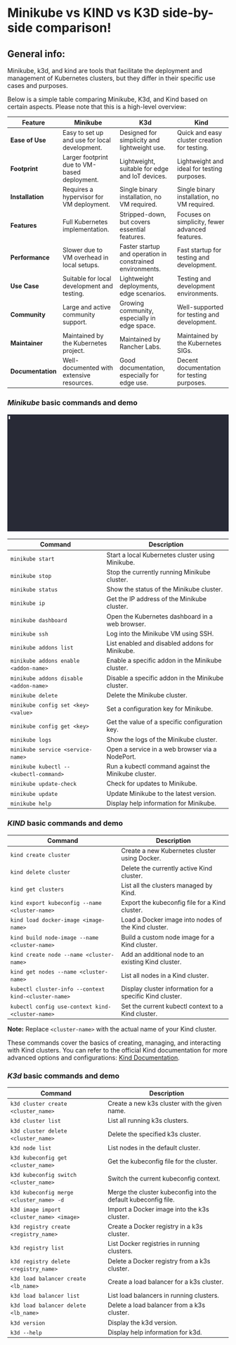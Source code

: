 # Minikube vs KIND vs K3D side-by-side comparison!

## General info:
Minikube, k3d, and kind are tools that facilitate the deployment and management of Kubernetes clusters, but they differ in their specific use cases and purposes.

Below is a simple  table comparing Minikube, K3d, and Kind based on certain aspects. Please note that this is a high-level overview:

| Feature          | Minikube                                      | K3d                                           | Kind                                          |
|------------------|-----------------------------------------------|------------------------------------------------|-----------------------------------------------|
| **Ease of Use**  | Easy to set up and use for local development. | Designed for simplicity and lightweight use.   | Quick and easy cluster creation for testing.  |
| **Footprint**    | Larger footprint due to VM-based deployment.  | Lightweight, suitable for edge and IoT devices.| Lightweight and ideal for testing purposes.   |
| **Installation** | Requires a hypervisor for VM deployment.      | Single binary installation, no VM required.    | Single binary installation, no VM required.  |
| **Features**     | Full Kubernetes implementation.               | Stripped-down, but covers essential features. | Focuses on simplicity, fewer advanced features.|
| **Performance**  | Slower due to VM overhead in local setups.    | Faster startup and operation in constrained environments. | Fast startup for testing and development.     |
| **Use Case**     | Suitable for local development and testing.  | Lightweight deployments, edge scenarios.      | Testing and development environments.        |
| **Community**    | Large and active community support.           | Growing community, especially in edge space.  | Well-supported for testing and development.  |
| **Maintainer**   | Maintained by the Kubernetes project.         | Maintained by Rancher Labs.                    | Maintained by the Kubernetes SIGs.           |
| **Documentation**| Well-documented with extensive resources.     | Good documentation, especially for edge use.  | Decent documentation for testing purposes.   |





### ***Minikube*** basic commands and demo


![](../.data/minikube_showcase.gif)


| Command                                   | Description                                          |
|-------------------------------------------|------------------------------------------------------|
| `minikube start`                          | Start a local Kubernetes cluster using Minikube.     |
| `minikube stop`                           | Stop the currently running Minikube cluster.         |
| `minikube status`                         | Show the status of the Minikube cluster.              |
| `minikube ip`                             | Get the IP address of the Minikube cluster.          |
| `minikube dashboard`                      | Open the Kubernetes dashboard in a web browser.      |
| `minikube ssh`                            | Log into the Minikube VM using SSH.                  |
| `minikube addons list`                    | List enabled and disabled addons for Minikube.       |
| `minikube addons enable <addon-name>`    | Enable a specific addon in the Minikube cluster.     |
| `minikube addons disable <addon-name>`   | Disable a specific addon in the Minikube cluster.    |
| `minikube delete`                         | Delete the Minikube cluster.                         |
| `minikube config set <key> <value>`      | Set a configuration key for Minikube.                |
| `minikube config get <key>`               | Get the value of a specific configuration key.       |
| `minikube logs`                           | Show the logs of the Minikube cluster.               |
| `minikube service <service-name>`         | Open a service in a web browser via a NodePort.      |
| `minikube kubectl -- <kubectl-command>`   | Run a kubectl command against the Minikube cluster.  |
| `minikube update-check`                   | Check for updates to Minikube.                       |
| `minikube update`                         | Update Minikube to the latest version.               |
| `minikube help`                           | Display help information for Minikube.              |





### ***KIND*** basic commands and demo


| Command                                           | Description                                           |
|---------------------------------------------------|-------------------------------------------------------|
| `kind create cluster`                              | Create a new Kubernetes cluster using Docker.          |
| `kind delete cluster`                              | Delete the currently active Kind cluster.              |
| `kind get clusters`                                | List all the clusters managed by Kind.                 |
| `kind export kubeconfig --name <cluster-name>`     | Export the kubeconfig file for a Kind cluster.         |
| `kind load docker-image <image-name>`              | Load a Docker image into nodes of the Kind cluster.    |
| `kind build node-image --name <cluster-name>`       | Build a custom node image for a Kind cluster.          |
| `kind create node --name <cluster-name>`           | Add an additional node to an existing Kind cluster.    |
| `kind get nodes --name <cluster-name>`             | List all nodes in a Kind cluster.                      |
| `kubectl cluster-info --context kind-<cluster-name>`| Display cluster information for a specific Kind cluster.|
| `kubectl config use-context kind-<cluster-name>`    | Set the current kubectl context to a Kind cluster.     |

**Note:** Replace `<cluster-name>` with the actual name of your Kind cluster.

These commands cover the basics of creating, managing, and interacting with Kind clusters. You can refer to the official Kind documentation for more advanced options and configurations: [Kind Documentation](https://kind.sigs.k8s.io/docs/user/quick-start/).





### ***K3d*** basic commands and demo



| Command                                         | Description                                   |
|-------------------------------------------------|-----------------------------------------------|
| `k3d cluster create <cluster_name>`              | Create a new k3s cluster with the given name. |
| `k3d cluster list`                               | List all running k3s clusters.                |
| `k3d cluster delete <cluster_name>`              | Delete the specified k3s cluster.            |
| `k3d node list`                                  | List nodes in the default cluster.            |
| `k3d kubeconfig get <cluster_name>`              | Get the kubeconfig file for the cluster.      |
| `k3d kubeconfig switch <cluster_name>`           | Switch the current kubeconfig context.        |
| `k3d kubeconfig merge <cluster_name> -d`         | Merge the cluster kubeconfig into the default kubeconfig file. |
| `k3d image import <cluster_name> <image>`        | Import a Docker image into the k3s cluster.   |
| `k3d registry create <registry_name>`            | Create a Docker registry in a k3s cluster.    |
| `k3d registry list`                              | List Docker registries in running clusters.   |
| `k3d registry delete <registry_name>`            | Delete a Docker registry from a k3s cluster.  |
| `k3d load balancer create <lb_name>`             | Create a load balancer for a k3s cluster.     |
| `k3d load balancer list`                         | List load balancers in running clusters.      |
| `k3d load balancer delete <lb_name>`             | Delete a load balancer from a k3s cluster.    |
| `k3d version`                                   | Display the k3d version.                      |
| `k3d --help`                                    | Display help information for k3d.             |


